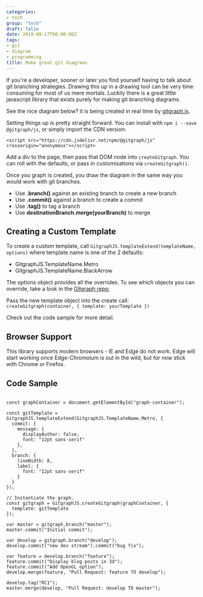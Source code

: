 ```yaml
---
categories:
- tech
group: "tech"
draft: false
date: 2019-09-17T00:00:00Z
tags:
- git
- diagram
- programming
title: Make great git diagrams
---
```


If you're a developer, sooner or later you find yourself having to talk about git branching strategies. Drawing this up in a drawing tool can be very time consuming for most of us mere mortals. Luckily there is a great little javascript library that exists purely for making git branching diagrams.

<!--more-->

See the nice diagram below? it is being created in real time by [gitgraph.js](https://github.com/nicoespeon/gitgraph.js).

<script src="https://cdn.jsdelivr.net/npm/@gitgraph/js" crossorigin="anonymous"></script>
<div id="graph-container" class="add-scroll"></div>

<script>

const graphContainer = document.getElementById("graph-container");

const gitTemplate = GitgraphJS.templateExtend(GitgraphJS.TemplateName.Metro, {
  colors:  ["#979797", "#008fb5", "#009900"],
  commit: {
    message: {
      displayAuthor: false,
      font: "12pt sans-serif",
      displayHash: false
    },
  },
  branch: {
    lineWidth: 8,
    label: {
      font: "12pt sans-serif"
    }
  }
});

// Instantiate the graph.
const gitgraph = GitgraphJS.createGitgraph(graphContainer, {
  template: gitTemplate,
  orientation: "vertical"
});

var master = gitgraph.branch("master");
master.commit("Initial commit");

var develop = gitgraph.branch("develop");
develop.commit("new dev stream").commit("bug fix");

var feature = develop.branch("feature");
feature.commit("Display blog posts in 3d");
feature.commit("Add OpenGL option");
develop.merge(feature, "Pull Request: feature TO develop");

develop.tag("RC1");
master.merge(develop, "Pull Request: develop TO master");


// var m = gitgraph.branch("master");
// var prod = m.branch("production");

// prod.commit("prod commit");

// var iref = prod.branch("1909-q3-iref");
// iref.commit("iref bug fix");
// iref.commit("iref bug fix");

// var mergeb = iref.branch("merges/1909-q3-iref/production-20190916");
// mergeb.commit("");
// mergeb.merge(prod, "merge from production");
// iref.merge(mergeb, "Pull Request back to IREF");

// iref.commit("bug fix");

// prod.commit("prod commit");



</script>

Setting things up is pretty straight forward. You can install with `npm i --save @gitgraph/js`, or simply import the CDN version: 

`<script src="https://cdn.jsdelivr.net/npm/@gitgraph/js" crossorigin="anonymous"></script>`

Add a div to the page, then pass that DOM node into `createGitgraph`. You can roll with the defaults, or pass in customisations via `createGitgraph()`.

Once you graph is created, you draw the diagram in the same way you would work with git branches. 

* Use **.branch()** against an existing branch to create a new branch
* Use **.commit()** against a branch to create a commit
* Use **.tag()** to tag a branch
* Use **destinationBranch.merge(yourBranch)** to merge

## Creating a Custom Template

To create a custom template, call `GitgraphJS.templateExtend(templateName, options)` where template name is one of the 2 defaults: 

- GitgraphJS.TemplateName.Metro
- GitgraphJS.TemplateName.BlackArrow

The options object provides all the overrides. To see which objects you can override, take a look in the [Gitgraph repo](https://github.com/nicoespeon/gitgraph.js/blob/master/packages/gitgraph-core/src/template.ts);

Pass the new template object into the create call: `createGitgraph(container, { template: yourTemplate })`

Check out the code sample for more detail.

## Browser Support

This library supports modern browsers - IE and Edge do not work. Edge will start working once Edge-Chromoium is out in the wild, but for now stick with Chrome or Firefox.

## Code Sample

<pre><code class="language-javascript">
const graphContainer = document.getElementById("graph-container");

const gitTemplate = GitgraphJS.templateExtend(GitgraphJS.TemplateName.Metro, {
  commit: {
    message: {
      displayAuthor: false,
      font: "12pt sans-serif"
    },
  },
  branch: {
    lineWidth: 8,
    label: {
      font: "12pt sans-serif"
    }
  }
});

// Instantiate the graph.
const gitgraph = GitgraphJS.createGitgraph(graphContainer, {
  template: gitTemplate
});

var master = gitgraph.branch("master");
master.commit("Initial commit");

var develop = gitgraph.branch("develop");
develop.commit("new dev stream").commit("bug fix");

var feature = develop.branch("feature");
feature.commit("Display blog posts in 3d");
feature.commit("Add OpenGL option");
develop.merge(feature, "Pull Request: feature TO develop");

develop.tag("RC1");
master.merge(develop, "Pull Request: develop TO master");
</code></pre>